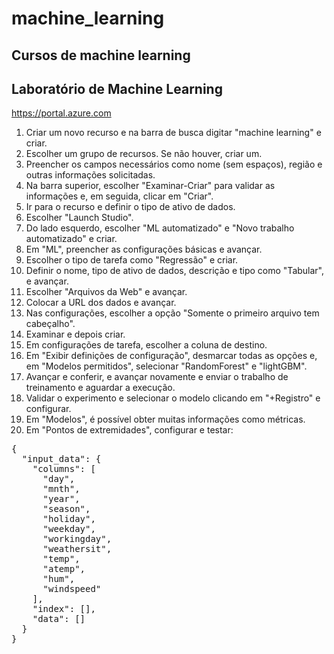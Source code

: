 # machine_learning
## Cursos de machine learning

<!DOCTYPE html>
<html lang="pt-br">
<head>
  <meta charset="UTF-8">
  <meta name="viewport" content="width=device-width, initial-scale=1.0">
  
</head>
<body>

<h2>Laboratório de Machine Learning</h2>
<p><a href="https://portal.azure.com">https://portal.azure.com</a></p>

<ol>
  <li>Criar um novo recurso e na barra de busca digitar "machine learning" e criar.</li>
  <li>Escolher um grupo de recursos. Se não houver, criar um.</li>
  <li>Preencher os campos necessários como nome (sem espaços), região e outras informações solicitadas.</li>
  <li>Na barra superior, escolher "Examinar-Criar" para validar as informações e, em seguida, clicar em "Criar".</li>
  <li>Ir para o recurso e definir o tipo de ativo de dados.</li>
  <li>Escolher "Launch Studio".</li>
  <li>Do lado esquerdo, escolher "ML automatizado" e "Novo trabalho automatizado" e criar.</li>
  <li>Em "ML", preencher as configurações básicas e avançar.</li>
  <li>Escolher o tipo de tarefa como "Regressão" e criar.</li>
  <li>Definir o nome, tipo de ativo de dados, descrição e tipo como "Tabular", e avançar.</li>
  <li>Escolher "Arquivos da Web" e avançar.</li>
  <li>Colocar a URL dos dados e avançar.</li>
  <li>Nas configurações, escolher a opção "Somente o primeiro arquivo tem cabeçalho".</li>
  <li>Examinar e depois criar.</li>
  <li>Em configurações de tarefa, escolher a coluna de destino.</li>
  <li>Em "Exibir definições de configuração", desmarcar todas as opções e, em "Modelos permitidos", selecionar "RandomForest" e "lightGBM".</li>
  <li>Avançar e conferir, e avançar novamente e enviar o trabalho de treinamento e aguardar a execução.</li>
  <li>Validar o experimento e selecionar o modelo clicando em "+Registro" e configurar.</li>
  <li>Em "Modelos", é possível obter muitas informações como métricas.</li>
  <li>Em "Pontos de extremidades", configurar e testar:</li>
</ol>

<pre>
{
  "input_data": {
    "columns": [
      "day",
      "mnth",
      "year",
      "season",
      "holiday",
      "weekday",
      "workingday",
      "weathersit",
      "temp",
      "atemp",
      "hum",
      "windspeed"
    ],
    "index": [],
    "data": []
  }
}
</pre>

</body>
</html>


